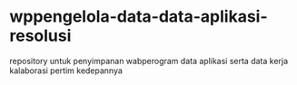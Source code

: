 # wppengelola-data-data-aplikasi-resolusi
repository untuk penyimpanan wabperogram data aplikasi serta data kerja kalaborasi pertim kedepannya
